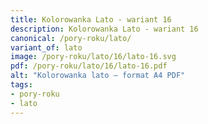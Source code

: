 ```yaml
---
title: Kolorowanka Lato - wariant 16
description: Kolorowanka Lato - wariant 16
canonical: /pory-roku/lato/
variant_of: lato
image: /pory-roku/lato/16/lato-16.svg
pdf: /pory-roku/lato/16/lato-16.pdf
alt: "Kolorowanka lato – format A4 PDF"
tags:
- pory-roku
- lato
---
```

